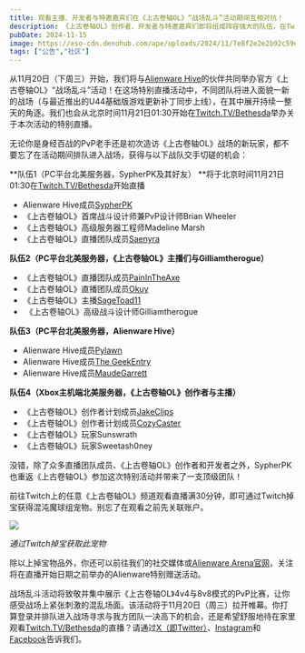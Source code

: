 ```yaml
---
title: 观看主播、开发者与特邀嘉宾们在《上古卷轴OL》“战场乱斗”活动期间互相对抗！
description: 《上古卷轴OL》创作者、开发者与特邀嘉宾们即将组成阵容强大的队伍，在Twitch.TV上演持续一整天的PvP激战。
pubDate: 2024-11-15
image: https://eso-cdn.denohub.com/ape/uploads/2024/11/7e8f2e2e2b92c59ef8097908b56e3ee5.jpg
tags: ["公告","社区"]
---
```


从11月20日（下周三）开始，我们将与[Alienware Hive](https://na.alienwarearena.com/page/hive-influencers)的伙伴共同举办官方《上古卷轴OL》“战场乱斗”活动！在这场特别直播活动中，不同团队将进入面貌一新的战场（与最近推出的U44基础版游戏更新补丁同步上线），在其中展开持续一整天的角逐。我们也会从北京时间11月21日01:30开始在[Twitch.TV/Bethesda](https://www.twitch.tv/Bethesda)举办关于本次活动的特别直播。

无论你是身经百战的PvP老手还是初次造访《上古卷轴OL》战场的新玩家，都不要忘了在活动期间排队进入战场，获得与以下战队交手切磋的机会：

**队伍1（PC平台北美服务器，SypherPK及其好友）
**将于北京时间11月21日01:30在[Twitch.TV/Bethesda](https://www.twitch.tv/Bethesda)开始直播

- Alienware Hive成员[SypherPK](https://www.twitch.tv/sypherpk)
- 《上古卷轴OL》首席战斗设计师兼PvP设计师Brian Wheeler
- 《上古卷轴OL》高级服务器工程师Madeline Marsh
- 《上古卷轴OL》直播团队成员[Saenyra](https://www.twitch.tv/saenyra)

**队伍2（PC平台北美服务器，《上古卷轴OL》主播们与Gilliamtherogue）**

- 《上古卷轴OL》直播团队成员[PainInTheAxe](https://www.twitch.tv/painintheaxe)
- 《上古卷轴OL》直播团队成员[Okuy](https://www.twitch.tv/okuy)
- 《上古卷轴OL》主播[SageToad11](https://www.twitch.tv/sagetoad11)
-  《上古卷轴OL》高级战斗设计师Gilliamtherogue

**队伍3（PC平台北美服务器，Alienware Hive）**

- Alienware Hive成员[Pylawn](https://www.twitch.tv/pylawn)
- Alienware Hive成员[The GeekEntry](https://www.twitch.tv/thegeekentry)
- Alienware Hive成员[MaudeGarrett](https://www.twitch.tv/maudegarrett)

**队伍4（Xbox主机端北美服务器，《上古卷轴OL》创作者与主播）**

- 《上古卷轴OL》创作者计划成员[JakeClips](https://www.youtube.com/channel/UCcgrb95AIB6Of5Z3TUR6Btg)
- 《上古卷轴OL》创作者计划成员[CozyCaster](https://www.youtube.com/channel/UCzi9Hys3PTuhwgOYyB3rlXw)
- 《上古卷轴OL》玩家Sunswrath
- 《上古卷轴OL》玩家Sweetash0ney

没错，除了众多直播团队成员、《上古卷轴OL》创作者和开发者之外，SypherPK也重返《上古卷轴OL》参加这次特别活动并带来了一支顶级团队！

前往Twitch上的任意《上古卷轴OL》频道观看直播满30分钟，即可通过Twitch掉宝获得混沌魔球组宠物。别忘了在观看之前先关联账户。

![](https://eso-cdn.denohub.com/ape/uploads/2024/08/1aa19d71f894784c56a085866984d6de.jpg)

<p class="text-gray-500 text-sm text-center"><i>通过Twitch掉宝获取此宠物</i></p>

除以上掉宝物品外，你还可以前往我们的社交媒体或[Alienware Arena官网](https://na.alienwarearena.com/)，关注将在直播开始日期之前举办的Alienware特别赠送活动。

战场乱斗活动将致敬并集中展示《上古卷轴OL》4v4与8v8模式的PvP比赛，让你感受战场上紧张刺激的混乱场面。该活动将于11月20日（周三）拉开帷幕。你打算登录并排队进入战场寻求与我方团队一决高下的机会，还是希望舒服地待在家里观看[Twitch.TV/Bethesda](https://www.twitch.tv/Bethesda)的直播？请通过[X（即Twitter）](https://twitter.com/TESOnline)、[Instagram](https://www.instagram.com/elderscrollsonline/)和[Facebook](https://www.facebook.com/elderscrollsonline)告诉我们。 
